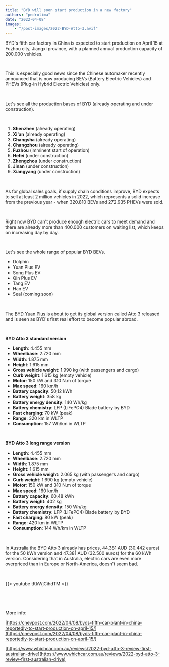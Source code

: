 ```yaml
---
title: "BYD will soon start production in a new factory"
authors: "pedrolima"
date: "2022-04-08"
images: 
    - "/post-images/2022-BYD-Atto-3.avif"
---
```


BYD's fifth car factory in China is expected to start production on April 15 at Fuzhou city, Jiangxi province, with a planned annual production capacity of 200.000 vehicles.

 

This is especially good news since the Chinese automaker recently announced that is now producing BEVs (Battery Electric Vehicles) and PHEVs (Plug-in Hybrid Electric Vehicles) only.

 

Let's see all the production bases of BYD (already operating and under construction).

 

1. **Shenzhen** (already operating)
2. **Xi'an** (already operating)
3. **Changsha** (already operating)
4. **Changzhou** (already operating)
5. **Fuzhou** (imminent start of operation)
6. **Hefei** (under construction)
7. **Zhengzhou** (under construction)
8. **Jinan** (under construction)
9. **Xiangyang** (under construction)

 

As for global sales goals, if supply chain conditions improve, BYD expects to sell at least 2 million vehicles in 2022, which represents a solid increase from the previous year - when 320.810 BEVs and 272.935 PHEVs were sold.

 

Right now BYD can't produce enough electric cars to meet demand and there are already more than 400.000 customers on waiting list, which keeps on increasing day by day.

 

Let's see the whole range of popular BYD BEVs.

- Dolphin
- Yuan Plus EV
- Song Plus EV
- Qin Plus EV
- Tang EV
- Han EV
- Seal (coming soon)

 

The [BYD Yuan Plus](/2021/08/17/byd-yuan-plus-is-almost-ready-for-launch/) is about to get its global version called Atto 3 released and is seen as BYD's first real effort to become popular abroad.

 

**BYD Atto 3 standard version**

- **Length**: 4.455 mm
- **Wheelbase**: 2.720 mm
- **Width**: 1.875 mm
- **Height**: 1.615 mm
- **Gross vehicle weight**: 1.990 kg (with passengers and cargo)
- **Curb weight**: 1.615 kg (empty vehicle)
- **Motor**: 150 kW and 310 N.m of torque
- **Max speed**: 160 km/h
- **Battery capacity**: 50,12 kWh
- **Battery weight**: 358 kg
- **Battery energy density**: 140 Wh/kg
- **Battery chemistry**: LFP (LiFePO4) Blade battery by BYD
- **Fast charging**: 70 kW (peak)
- **Range**: 320 km in WLTP
- **Consumption**: 157 Wh/km in WLTP

 

**BYD Atto 3 long range version**

- **Length**: 4.455 mm
- **Wheelbase**: 2.720 mm
- **Width**: 1.875 mm
- **Height**: 1.615 mm
- **Gross vehicle weight**: 2.065 kg (with passengers and cargo)
- **Curb weight**: 1.690 kg (empty vehicle)
- **Motor**: 150 kW and 310 N.m of torque
- **Max speed**: 160 km/h
- **Battery capacity**: 60,48 kWh
- **Battery weight**: 402 kg
- **Battery energy density**: 150 Wh/kg
- **Battery chemistry**: LFP (LiFePO4) Blade battery by BYD
- **Fast charging**: 80 kW (peak)
- **Range**: 420 km in WLTP
- **Consumption**: 144 Wh/km in WLTP

 

In Australia the BYD Atto 3 already has prices, 44.381 AUD (30.442 euros) for the 50 kWh version and 47.381 AUD (32.500 euros) for the 60 kWh version. Considering that in Australia, electric cars are even more overpriced than in Europe or North-America, doesn't seem bad.

 

{{< youtube tKkWjCihdTM >}}

 

 

More info:

[https://cnevpost.com/2022/04/08/byds-fifth-car-plant-in-china-reportedly-to-start-production-on-april-15/](https://cnevpost.com/2022/04/08/byds-fifth-car-plant-in-china-reportedly-to-start-production-on-april-15/)

[https://www.whichcar.com.au/reviews/2022-byd-atto-3-review-first-australian-drive](https://www.whichcar.com.au/reviews/2022-byd-atto-3-review-first-australian-drive)
